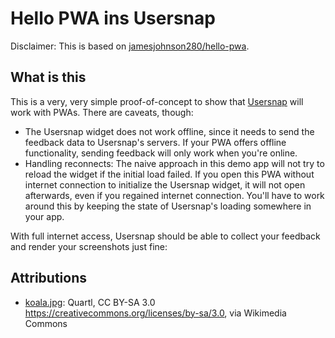 # Hello PWA ins Usersnap

Disclaimer: This is based on [jamesjohnson280/hello-pwa](https://github.com/jamesjohnson280/hello-pwa).

## What is this

This is a very, very simple proof-of-concept to show that [Usersnap](https://usersnap.com) will work with PWAs. There are  caveats, though:

* The Usersnap widget does not work offline, since it needs to send the feedback data to Usersnap's servers. If your PWA offers offline functionality, sending feedback will only work when you're online.
* Handling reconnects: The naive approach in this demo app will not try to reload the widget if the initial load failed. If you open this PWA without internet connection to initialize the Usersnap widget, it will not open afterwards, even if you regained internet connection. You'll have to work around this by keeping the state of Usersnap's loading somewhere in your app.

With full internet access, Usersnap should be able to collect your feedback and render your screenshots just fine:



## Attributions
* [koala.jpg](https://commons.wikimedia.org/wiki/File:Friendly_Female_Koala.JPG): Quartl, CC BY-SA 3.0 <https://creativecommons.org/licenses/by-sa/3.0>, via Wikimedia Commons
